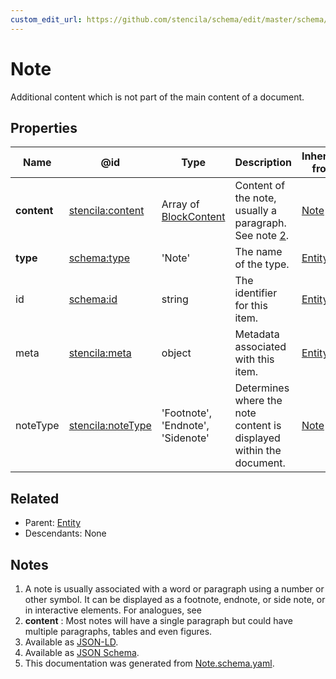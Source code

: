 ```yaml
---
custom_edit_url: https://github.com/stencila/schema/edit/master/schema/Note.schema.yaml
---
```


# Note

Additional content which is not part of the main content of a document.

## Properties

| Name        | @id                                                           | Type                                              | Description                                                         | Inherited from               |
| ----------- | ------------------------------------------------------------- | ------------------------------------------------- | ------------------------------------------------------------------- | ---------------------------- |
| **content** | [stencila:content](https://schema.stenci.la/content.jsonld)   | Array of [BlockContent](../Prose/BlockContent.md) | Content of the note, usually a paragraph. See note [2](#notes).     | [Note](../Prose/Note.md)     |
| **type**    | [schema:type](https://schema.org/type)                        | 'Note'                                            | The name of the type.                                               | [Entity](../Other/Entity.md) |
| id          | [schema:id](https://schema.org/id)                            | string                                            | The identifier for this item.                                       | [Entity](../Other/Entity.md) |
| meta        | [stencila:meta](https://schema.stenci.la/meta.jsonld)         | object                                            | Metadata associated with this item.                                 | [Entity](../Other/Entity.md) |
| noteType    | [stencila:noteType](https://schema.stenci.la/noteType.jsonld) | 'Footnote', 'Endnote', 'Sidenote'                 | Determines where the note content is displayed within the document. | [Note](../Prose/Note.md)     |

## Related

-   Parent: [Entity](../Other/Entity.md)
-   Descendants: None

## Notes

1.  A note is usually associated with a word or paragraph using a number or other symbol. 
    It can be displayed as a footnote, endnote, or side note, or in interactive elements. For analogues, see 
2.  **content** : Most notes will have a single paragraph but could have multiple paragraphs, tables and even figures.
3.  Available as [JSON-LD](https://schema.stenci.la/Note.jsonld).
4.  Available as [JSON Schema](https://schema.stenci.la/v1/Note.schema.json).
5.  This documentation was generated from [Note.schema.yaml](https://github.com/stencila/schema/blob/master/schema/Note.schema.yaml).
